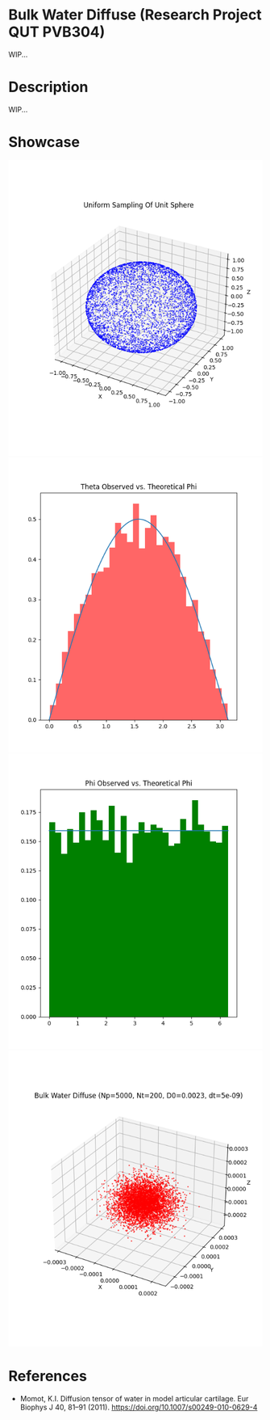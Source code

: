 # Bulk Water Diffuse (Research Project QUT PVB304)
WIP...

# Description
WIP...

# Showcase
![Uniform Sampling of Unit Sphere](showcase/uniform_sampling.png)
![Spherical Coordinants Theta Validation](showcase/theta_validation.png)
![Spherical Coordinants Phi Validation](showcase/phi_validation.png)
![Diffusion Of Bulk Water](showcase/diffusion.png)

# References
- Momot, K.I. Diffusion tensor of water in model articular cartilage. Eur Biophys J 40, 81–91 (2011). https://doi.org/10.1007/s00249-010-0629-4
